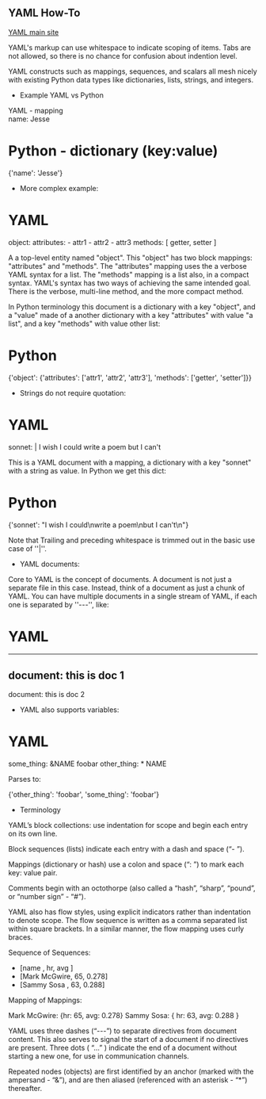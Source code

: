 YAML How-To
-----------

[YAML main site](http://www.yaml.org)

YAML's markup can use whitespace to indicate scoping of items. Tabs are not
allowed, so there is no chance for confusion about indention level. 

YAML constructs such as mappings, sequences, and scalars all mesh nicely with 
existing Python data types like dictionaries, lists, strings, and integers. 

- Example YAML vs Python

 YAML - mapping   
 name: Jesse

# Python - dictionary (key:value)
{'name': 'Jesse'}

- More complex example:

# YAML
object:
    attributes:
        - attr1
        - attr2
        - attr3
    methods: [ getter, setter ]

A a top-level entity named "object". This "object" has two block mappings:
"attributes" and "methods". The "attributes" mapping uses the a verbose
YAML syntax for a list. The "methods" mapping is a list also, in a compact
syntax. YAML's syntax has two ways of achieving the same intended goal. There
is the verbose, multi-line method, and the more compact method.

In Python terminology this document is a dictionary with a key "object", and a
"value" made of a another dictionary with a key "attributes" with value "a list",
and a key "methods" with value other list:

 # Python
{'object': {'attributes': ['attr1', 'attr2', 'attr3'], 'methods': ['getter', 'setter']}}

- Strings do not require quotation:

 # YAML
sonnet: |
    I wish I could
    write a poem
    but I can't

This is a YAML document with a mapping, a dictionary with a key "sonnet" with a
string as value. In Python we get this dict:

 # Python
{'sonnet': "I wish I could\nwrite a poem\nbut I can't\n"}

Note that Trailing and preceding whitespace is trimmed out in the basic use
case of ''|''.

- YAML documents:

Core to YAML is the concept of documents. A document is not just a separate
file in this case. Instead, think of a document as just a chunk of YAML. You
can have multiple documents in a single stream of YAML, if each one is
separated by ''---'', like:

 # YAML
---
document: this is doc 1
---
document: this is doc 2

- YAML also supports variables:

 # YAML
some_thing: &NAME foobar
other_thing: * NAME

Parses to:

{'other_thing': 'foobar', 'some_thing': 'foobar'}

- Terminology

YAML’s block collections: use indentation for scope and begin each entry on its
own line. 

Block sequences (lists) indicate each entry with a dash and space (“- ”).

Mappings (dictionary or hash) use a colon and space (“: ”) to mark each key: value pair. 

Comments begin with an octothorpe (also called a “hash”, “sharp”, “pound”, or
“number sign” - “#”).

YAML also has flow styles, using explicit indicators rather than indentation to
denote scope. The flow sequence is written as a comma separated list within
square brackets. In a similar manner, the flow mapping uses curly braces.

Sequence of Sequences:

- [name        , hr, avg  ]
- [Mark McGwire, 65, 0.278]
- [Sammy Sosa  , 63, 0.288]

Mapping of Mappings:

Mark McGwire: {hr: 65, avg: 0.278}
Sammy Sosa: {
    hr: 63,
    avg: 0.288
}

YAML uses three dashes (“---”) to separate directives from document content.
This also serves to signal the start of a document if no directives are
present. Three dots ( “...” ) indicate the end of a document without starting a
new one, for use in communication channels.

Repeated nodes (objects) are first identified by an anchor (marked with the
ampersand - “&”), and are then aliased (referenced with an asterisk - “*”)
thereafter.





